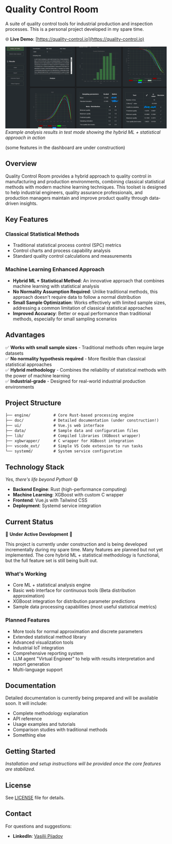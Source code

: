 # Quality Control Room

A suite of quality control tools for industrial production and inspection processes. This is a personal project developed in my spare time.

🌐 **Live Demo**: [https://quality-control.io](https://quality-control.io)

![Quality Control Room Interface](doc/images/quality-screen.png)
*Example analysis results in test mode showing the hybrid ML + statistical approach in action*

(some features in the dashboard are under construction)

## Overview

Quality Control Room provides a hybrid approach to quality control in manufacturing and production environments, combining classical statistical methods with modern machine learning techniques. This toolset is designed to help industrial engineers, quality assurance professionals, and production managers maintain and improve product quality through data-driven insights.

## Key Features

### Classical Statistical Methods
- Traditional statistical process control (SPC) metrics
- Control charts and process capability analysis
- Standard quality control calculations and measurements

### Machine Learning Enhanced Approach
- **Hybrid ML + Statistical Method**: An innovative approach that combines machine learning with statistical analysis
- **No Normality Assumption Required**: Unlike traditional methods, this approach doesn't require data to follow a normal distribution
- **Small Sample Optimization**: Works effectively with limited sample sizes, addressing a common limitation of classical statistical approaches
- **Improved Accuracy**: Better or equal performance than traditional methods, especially for small sampling scenarios

## Advantages

✅ **Works with small sample sizes** - Traditional methods often require large datasets  
✅ **No normality hypothesis required** - More flexible than classical statistical approaches  
✅ **Hybrid methodology** - Combines the reliability of statistical methods with the power of machine learning  
✅ **Industrial-grade** - Designed for real-world industrial production environments  

## Project Structure

```
├── engine/          # Core Rust-based processing engine
├── doc/             # Detailed documentation (under construction!)
├── ui/              # Vue.js web interface
├── data/            # Sample data and configuration files
├── lib/             # Compiled libraries (XGBoost wrapper)
├── xgbwrapper/      # C wrapper for XGBoost integration
├── vscode_ext/      # Simple VS Code extension to run tasks
└── systemd/         # System service configuration
```

## Technology Stack

*Yes, there's life beyond Python!* 😄

- **Backend Engine**: Rust (high-performance computing)
- **Machine Learning**: XGBoost with custom C wrapper
- **Frontend**: Vue.js with Tailwind CSS
- **Deployment**: Systemd service integration

## Current Status

🚧 **Under Active Development** 🚧

This project is currently under construction and is being developed incrementally during my spare time. Many features are planned but not yet implemented. The core hybrid ML + statistical methodology is functional, but the full feature set is still being built out.

### What's Working
- Core ML + statistical analysis engine
- Basic web interface for continuous tools (Beta distribution approximation)
- XGBoost integration for distribution parameter predictions
- Sample data processing capabilities (most useful statistical metrics)

### Planned Features
- More tools for normal approximation and discrete parameters
- Extended statistical method library
- Advanced visualization tools
- Industrial IoT integration
- Comprehensive reporting system
- LLM agent "Virtual Engineer" to help with results interpretation and report generation
- Multi-language support

## Documentation

Detailed documentation is currently being prepared and will be available soon. It will include:

- Complete methodology explanation
- API reference
- Usage examples and tutorials
- Comparison studies with traditional methods
- Something else

## Getting Started

*Installation and setup instructions will be provided once the core features are stabilized.*

## License

See [LICENSE](LICENSE) file for details.

## Contact

For questions and suggestions:

- **LinkedIn**: [Vasilii Piiadov](https://www.linkedin.com/in/vasilii-piiadov/)
